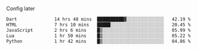 <!-- ## Hi there 👋 -->
Config later

<!--
**rickrck/rickrck** is a ✨ _special_ ✨ repository because its `README.md` (this file) appears on your GitHub profile.

Here are some ideas to get you started:

- 🔭 I’m currently working on ...
- 🌱 I’m currently learning ...
- 👯 I’m looking to collaborate on ...
- 🤔 I’m looking for help with ...
- 💬 Ask me about ...
- 📫 How to reach me: ...
- 😄 Pronouns: ...
- ⚡ Fun fact: ...
-->

<!--START_SECTION:waka-->

```txt
Dart              14 hrs 48 mins  ██████████▓░░░░░░░░░░░░░░   42.19 %
HTML              7 hrs 10 mins   █████░░░░░░░░░░░░░░░░░░░░   20.45 %
JavaScript        2 hrs 6 mins    █▒░░░░░░░░░░░░░░░░░░░░░░░   05.99 %
Lua               1 hr 50 mins    █▒░░░░░░░░░░░░░░░░░░░░░░░   05.22 %
Python            1 hr 42 mins    █▒░░░░░░░░░░░░░░░░░░░░░░░   04.86 %
```

<!--END_SECTION:waka-->
